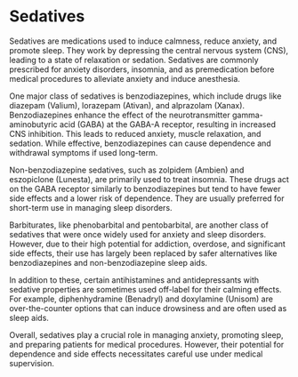 <!--
source: GPT-4o
subclasses: benzodiazepines, non-benzodiazepines, barbiturates
treats: anxiety, insomnia
tags: medications
-->

# Sedatives

Sedatives are medications used to induce calmness, reduce anxiety, and promote sleep. They work by depressing the central nervous system (CNS), leading to a state of relaxation or sedation. Sedatives are commonly prescribed for anxiety disorders, insomnia, and as premedication before medical procedures to alleviate anxiety and induce anesthesia.

One major class of sedatives is benzodiazepines, which include drugs like diazepam (Valium), lorazepam (Ativan), and alprazolam (Xanax). Benzodiazepines enhance the effect of the neurotransmitter gamma-aminobutyric acid (GABA) at the GABA-A receptor, resulting in increased CNS inhibition. This leads to reduced anxiety, muscle relaxation, and sedation. While effective, benzodiazepines can cause dependence and withdrawal symptoms if used long-term.

Non-benzodiazepine sedatives, such as zolpidem (Ambien) and eszopiclone (Lunesta), are primarily used to treat insomnia. These drugs act on the GABA receptor similarly to benzodiazepines but tend to have fewer side effects and a lower risk of dependence. They are usually preferred for short-term use in managing sleep disorders.

Barbiturates, like phenobarbital and pentobarbital, are another class of sedatives that were once widely used for anxiety and sleep disorders. However, due to their high potential for addiction, overdose, and significant side effects, their use has largely been replaced by safer alternatives like benzodiazepines and non-benzodiazepine sleep aids.

In addition to these, certain antihistamines and antidepressants with sedative properties are sometimes used off-label for their calming effects. For example, diphenhydramine (Benadryl) and doxylamine (Unisom) are over-the-counter options that can induce drowsiness and are often used as sleep aids.

Overall, sedatives play a crucial role in managing anxiety, promoting sleep, and preparing patients for medical procedures. However, their potential for dependence and side effects necessitates careful use under medical supervision.